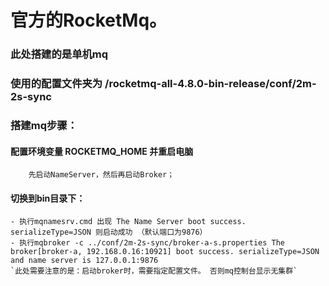 # 官方的RocketMq。

### 此处搭建的是单机mq
### 使用的配置文件夹为 /rocketmq-all-4.8.0-bin-release/conf/2m-2s-sync

### 搭建mq步骤：
   #### 配置环境变量 ROCKETMQ_HOME 并重启电脑
 		先启动NameServer，然后再启动Broker；
   #### 切换到bin目录下：
	- 执行mqnamesrv.cmd 出现 The Name Server boot success. serializeType=JSON 则启动成功 （默认端口为9876）
	- 执行mqbroker -c ../conf/2m-2s-sync/broker-a-s.properties The broker[broker-a, 192.168.0.16:10921] boot success. serializeType=JSON and name server is 127.0.0.1:9876
   	`此处需要注意的是：启动broker时，需要指定配置文件。 否则mq控制台显示无集群`
      
     
